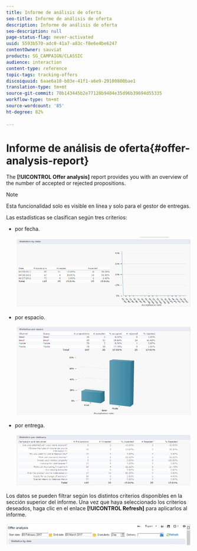 ```yaml
---
title: Informe de análisis de oferta
seo-title: Informe de análisis de oferta
description: Informe de análisis de oferta
seo-description: null
page-status-flag: never-activated
uuid: 5593b570-adc0-41a7-a83c-f8e6e4be6247
contentOwner: sauviat
products: SG_CAMPAIGN/CLASSIC
audience: interaction
content-type: reference
topic-tags: tracking-offers
discoiquuid: 6aae6a10-b03e-41f1-a6e9-29100800bae1
translation-type: tm+mt
source-git-commit: 70b143445b2e77128b9404e35d96b39694d55335
workflow-type: tm+mt
source-wordcount: '85'
ht-degree: 82%

---
```



# Informe de análisis de oferta{#offer-analysis-report}

The **[!UICONTROL Offer analysis]** report provides you with an overview of the number of accepted or rejected propositions.

>[!NOTE]
>
>Esta funcionalidad solo es visible en línea y solo para el gestor de entregas.

Las estadísticas se clasifican según tres criterios:

* por fecha.

   ![](assets/offer_report_perdate.png)

* por espacio.

   ![](assets/offer_report_perspaces.png)

* por entrega.

   ![](assets/offer_report_perdeliveries.png)

Los datos se pueden filtrar según los distintos criterios disponibles en la sección superior del informe. Una vez que haya seleccionado los criterios deseados, haga clic en el enlace **[!UICONTROL Refresh]** para aplicarlos al informe.

![](assets/offer_report_criteria.png)

